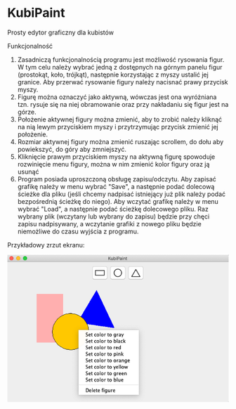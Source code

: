 # KubiPaint
Prosty edytor graficzny dla kubistów

Funkcjonalność

1. Zasadniczą funkcjonalnością programu jest możliwość rysowania figur. W tym celu należy wybrać jedną z dostępnych na górnym panelu figur (prostokąt, koło, trójkąt), następnie korzystając z myszy ustalić jej granice. Aby przerwać rysowanie figury należy nacisnać prawy przycisk myszy.
2. Figurę można oznaczyć jako aktywną, wówczas jest ona wyróżniana tzn. rysuje się na niej obramowanie oraz przy nakładaniu się figur jest na górze.
3. Położenie aktywnej figury można zmienić, aby to zrobić należy kliknąć na nią lewym przyciskiem myszy i przytrzymując przycisk zmienić jej położenie.
4. Rozmiar aktywnej figury można zmienić ruszając scrollem, do dołu aby powiekszyć, do góry aby zmniejszyć.
5. Kliknięcie prawym przyciskiem myszy na aktywną figurę spowoduje rozwinięcie menu figury, można w nim zmienić kolor figury oraz ją usunąć
6. Program posiada uproszczoną obsługę zapisu/odczytu. Aby zapisać grafikę należy w menu wybrać "Save", a następnie podać dolecową ścieżke dla pliku (jeśli chcemy nadpisać istniejący już plik należy podać bezpośrednią ścieżkę do niego). Aby wczytać grafikę należy w menu wybrać "Load", a następnie podać ścieżkę dolecowego pliku. Raz wybrany plik (wczytany lub wybrany do zapisu) będzie przy chęci zapisu nadpisywany, a wczytanie grafiki z nowego pliku będzie niemożliwe do czasu wyjścia z programu.

Przykładowy zrzut ekranu:

![image](./Example.png)
